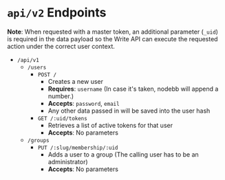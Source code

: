 # `api/v2` Endpoints

**Note**: When requested with a master token, an additional parameter (`_uid`) is required in the data payload so the Write API can execute the requested action under the correct user context.

* `/api/v1`
    * `/users`
        * `POST /`
            * Creates a new user
            * **Requires**: `username` (In case it's taken, nodebb will append a number.)
            * **Accepts**: `password`, `email`
            * Any other data passed in will be saved into the user hash
        * `GET /:uid/tokens`
            * Retrieves a list of active tokens for that user
            * **Accepts**: No parameters
    * `/groups`
        * `PUT /:slug/membership/:uid`
            * Adds a user to a group (The calling user has to be an administrator)
            * **Accepts**: No parameters
